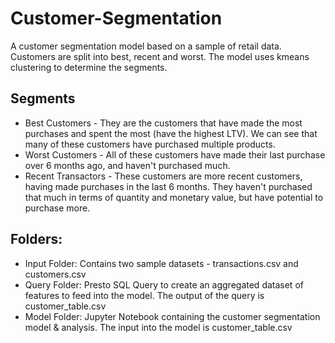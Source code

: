 # Customer-Segmentation
A customer segmentation model based on a sample of retail data. Customers are split into best, recent and worst. The model uses kmeans clustering to determine the segments.

## Segments
* Best Customers - They are the customers that have made the most purchases and spent the most (have the highest LTV). We can see that many of these customers have purchased multiple products.
* Worst Customers - All of these customers have made their last purchase over 6 months ago, and haven't purchased much.
* Recent Transactors  - These customers are more recent customers, having made purchases in the last 6 months. They haven't purchased that much in terms of quantity and monetary value, but have potential to purchase more.

## Folders:
* Input Folder: Contains two sample datasets - transactions.csv and customers.csv
* Query Folder: Presto SQL Query to create an aggregated dataset of features to feed into the model. The output of the query is customer_table.csv
* Model Folder: Jupyter Notebook containing the customer segmentation model & analysis. The input into the model is customer_table.csv
